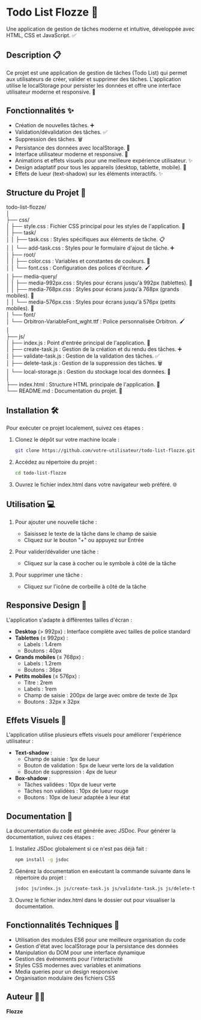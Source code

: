 # Todo List Flozze 📝

Une application de gestion de tâches moderne et intuitive, développée avec HTML, CSS et JavaScript. ✅

## Description 📋

Ce projet est une application de gestion de tâches (Todo List) qui permet aux utilisateurs de créer, valider et supprimer des tâches. L'application utilise le localStorage pour persister les données et offre une interface utilisateur moderne et responsive. 🎨

## Fonctionnalités ✨

- Création de nouvelles tâches. ➕
- Validation/dévalidation des tâches. ✅
- Suppression des tâches. 🗑️
- Persistance des données avec localStorage. 💾
- Interface utilisateur moderne et responsive. 🎨
- Animations et effets visuels pour une meilleure expérience utilisateur. ✨
- Design adaptatif pour tous les appareils (desktop, tablette, mobile). 📱
- Effets de lueur (text-shadow) sur les éléments interactifs. ✨

## Structure du Projet 📂

todo-list-flozze/ \
│ \
├── css/ \
│ ├── style.css : Fichier CSS principal pour les styles de l'application. 🎨 \
│ ├── task/ \
│ │ ├── task.css : Styles spécifiques aux éléments de tâche. 📋 \
│ │ └── add-task.css : Styles pour le formulaire d'ajout de tâche. ➕ \
│ ├── root/ \
│ │ ├── color.css : Variables et constantes de couleurs. 🎨 \
│ │ └── font.css : Configuration des polices d'écriture. 🖌️ \
│ ├── media-query/ \
│ │ ├── media-992px.css : Styles pour écrans jusqu'à 992px (tablettes). 📱 \
│ │ ├── media-768px.css : Styles pour écrans jusqu'à 768px (grands mobiles). 📱 \
│ │ └── media-576px.css : Styles pour écrans jusqu'à 576px (petits mobiles). 📱 \
│ └── font/ \
│   └── Orbitron-VariableFont_wght.ttf : Police personnalisée Orbitron. 🖌️ \
│ \
├── js/ \
│ ├── index.js : Point d'entrée principal de l'application. 📜 \
│ ├── create-task.js : Gestion de la création et du rendu des tâches. ➕ \
│ ├── validate-task.js : Gestion de la validation des tâches. ✅ \
│ ├── delete-task.js : Gestion de la suppression des tâches. 🗑️ \
│ └── local-storage.js : Gestion du stockage local des données. 💾 \
│ \
├── index.html : Structure HTML principale de l'application. 📄 \
└── README.md : Documentation du projet. 📖

## Installation 🛠️

Pour exécuter ce projet localement, suivez ces étapes :

1. Clonez le dépôt sur votre machine locale :

   ```bash
   git clone https://github.com/votre-utilisateur/todo-list-flozze.git
   ```

2. Accédez au répertoire du projet :

   ```bash
   cd todo-list-flozze
   ```

3. Ouvrez le fichier index.html dans votre navigateur web préféré. 🌐

## Utilisation 💻

1. Pour ajouter une nouvelle tâche :
   - Saisissez le texte de la tâche dans le champ de saisie
   - Cliquez sur le bouton "+" ou appuyez sur Entrée

2. Pour valider/dévalider une tâche :
   - Cliquez sur la case à cocher ou le symbole à côté de la tâche

3. Pour supprimer une tâche :
   - Cliquez sur l'icône de corbeille à côté de la tâche

## Responsive Design 📱

L'application s'adapte à différentes tailles d'écran :

- **Desktop** (> 992px) : Interface complète avec tailles de police standard
- **Tablettes** (≤ 992px) : 
  - Labels : 1.4rem
  - Boutons : 40px
- **Grands mobiles** (≤ 768px) :
  - Labels : 1.2rem
  - Boutons : 36px
- **Petits mobiles** (≤ 576px) :
  - Titre : 2rem
  - Labels : 1rem
  - Champ de saisie : 200px de large avec ombre de texte de 3px
  - Boutons : 32px x 32px

## Effets Visuels 🎨

L'application utilise plusieurs effets visuels pour améliorer l'expérience utilisateur :

- **Text-shadow** :
  - Champ de saisie : 1px de lueur
  - Bouton de validation : 5px de lueur verte lors de la validation
  - Bouton de suppression : 4px de lueur
- **Box-shadow** :
  - Tâches validées : 10px de lueur verte
  - Tâches non validées : 10px de lueur rouge
  - Boutons : 10px de lueur adaptée à leur état

## Documentation 📖

La documentation du code est générée avec JSDoc. Pour générer la documentation, suivez ces étapes :

1. Installez JSDoc globalement si ce n'est pas déjà fait :

   ```bash
   npm install -g jsdoc
   ```

2. Générez la documentation en exécutant la commande suivante dans le répertoire du projet :

   ```bash
   jsdoc js/index.js js/create-task.js js/validate-task.js js/delete-task.js js/local-storage.js
   ```

3. Ouvrez le fichier index.html dans le dossier out pour visualiser la documentation.

## Fonctionnalités Techniques 🔧

- Utilisation des modules ES6 pour une meilleure organisation du code
- Gestion d'état avec localStorage pour la persistance des données
- Manipulation du DOM pour une interface dynamique
- Gestion des événements pour l'interactivité
- Styles CSS modernes avec variables et animations
- Media queries pour un design responsive
- Organisation modulaire des fichiers CSS

## Auteur 👨‍💻

**Flozze** 